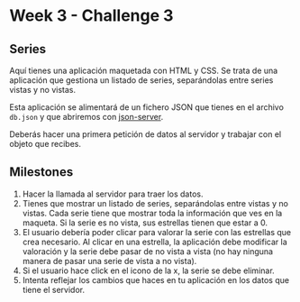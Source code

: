# Week 3 - Challenge 3

## Series

Aquí tienes una aplicación maquetada con HTML y CSS. Se trata de una aplicación que gestiona un listado de series, separándolas entre series vistas y no vistas.

Esta aplicación se alimentará de un fichero JSON que tienes en el archivo `db.json` y que abriremos con [json-server](https://www.npmjs.com/package/json-server).

Deberás hacer una primera petición de datos al servidor y trabajar con el objeto que recibes.

## Milestones

1. Hacer la llamada al servidor para traer los datos.
2. Tienes que mostrar un listado de series, separándolas entre vistas y no vistas. Cada serie tiene que mostrar toda la información que ves en la maqueta. Si la serie es no vista, sus estrellas tienen que estar a 0.
3. El usuario debería poder clicar para valorar la serie con las estrellas que crea necesario. Al clicar en una estrella, la aplicación debe modificar la valoración y la serie debe pasar de no vista a vista (no hay ninguna manera de pasar una serie de vista a no vista).
4. Si el usuario hace click en el icono de la x, la serie se debe eliminar.
5. Intenta reflejar los cambios que haces en tu aplicación en los datos que tiene el servidor.
